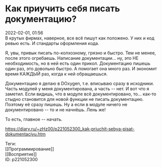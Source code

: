 Как приучить себя писать документацию?
=======================================

   
 2022-02-01, 01:56   
  В крутых фирмах, наверное, все всё пишут как положено. У них и код ревью есть. И стандарты оформления кода.   
   
 Я, увы, привык писать по-колхозному, грязно и быстро. Тем не менее, после этого огребаешь. Написание документации... ну, это НЕ необходимость, но в ней есть один прикол. Документацию пишешь один раз, это довольно быстро. А помогает она много раз. И экономит время КАЖДЫЙ раз, когда к ней обращаешься.   
   
 Документацию я делаю в DOxygen, т.е. вписываю сразу в исходники. Часть модулей у меня документирована, а часть -- нет. И вот что я заметил. Если видишь, что в модуле всё документировано, то... как-то стыдно становится для новой функции не писать документацию. Поэтому её сразу пишешь. Ну а если в модуле ничего не документировано -- то и не начнёшь. Лень же!   
   
 То есть, главное -- начать.   
    
 <https://diary.ru/~zHz00/p221052300_kak-priuchit-sebya-pisat-dokumentaciyu.htm>   
   
 Теги:   
 [[Программирование]]   
 [[Восприятие]]   
 ID: p221052300